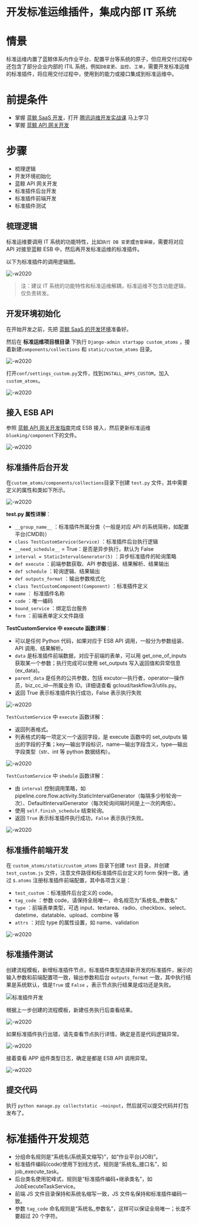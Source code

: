 # 开发标准运维插件，集成内部 IT 系统

# 情景

标准运维内置了蓝鲸体系内作业平台、配置平台等系统的原子，但应用交付过程中还包含了部分企业内部的 ITIL 系统，例如`DB变更`、`监控`、`工单`，需要开发标准运维的标准插件，将应用交付过程中，使用到的能力或接口集成到标准运维中。

# 前提条件

- 掌握 [蓝鲸 SaaS 开发](../../../开发指南/SaaS开发/新手入门/Windows.md)，打开 [腾讯运维开发实战课](https://cloud.tencent.com/edu/learning/major-100008) 马上学习
- 掌握 [蓝鲸 API 网关开发](../../../开发指南/扩展开发/API网关/README.md)

# 步骤
- 梳理逻辑
- 开发环境初始化
- 蓝鲸 API 网关开发
- 标准插件后台开发
- 标准插件前端开发
- 标准插件测试

## 梳理逻辑

标准运维要调用 IT 系统的功能特性，比如`执行 DB 变更`或`告警屏蔽`，需要将对应 API 对接至蓝鲸 ESB 中，然后再开发标准运维的标准插件。

以下为标准插件的调用逻辑图。

![-w2020](../assets/15643115225611.jpg)

> 注：建议 IT 系统的功能特性和标准运维解耦，标准运维不包含功能逻辑，仅负责转发。

## 开发环境初始化

在开始开发之前，先把 [蓝鲸 SaaS 的开发环境](../../../开发指南/SaaS开发/新手入门/Windows.md)准备好。

然后在 **标准运维项目根目录** 下执行 `Django-admin startapp custom_atoms` ，接着新建`components/collections` 和 `static/custom_atoms` 目录。

![-w2020](../assets/31.png)

打开`conf/settings_custom.py`文件，找到`INSTALL_APPS_CUSTOM`，加入`custom_atoms`。

![-w2020](../assets/32.png)

## 接入 ESB API

参照 [蓝鲸 API 网关开发指南](../../../开发指南/扩展开发/API网关/README.md)完成 ESB 接入，然后更新标准运维`blueking/component`下的文件。

![-w2020](../assets/33.png)

## 标准插件后台开发

在`custom_atoms/components/collections`目录下创建 `test.py` 文件，其中需要定义的属性和类如下所示。

![-w2020](../assets/34.png)

**test.py 属性详解**：

- `__group_name__` ：标准插件所属分类（一般是对应 API 的系统简称，如配置平台(CMDB)）
- `class TestCustomService(Service)` ：标准插件后台执行逻辑
- `__need_schedule__` = True：是否是异步执行，默认为 False
- `interval = StaticIntervalGenerator(5)` ：异步标准插件的轮询策略
- `def execute` ：前端参数获取、API 参数组装、结果解析、结果输出
- `def schedule` ：轮询逻辑、结果输出
- `def outputs_format` ：输出参数格式化
- `class TestCustomComponent(Component)` ：标准插件定义
- `name` ： 标准插件名称
- `code` ：唯一编码
- `bound_service` ：绑定后台服务
- `form` ：前端表单定义文件路径

**TestCustomService 中 execute 函数详解**：

- 可以是任何 Python 代码，如果对应于 ESB API 调用，一般分为参数组装、API 调用、结果解析。
- `data` 是标准插件前端数据，对应于前端的表单，可以用 get_one_of_inputs 获取某一个参数；执行完成可以使用 set_outputs 写入返回值和异常信息(ex_data)。
- `parent_data` 是任务的公共参数，包括 excutor—执行者，operator—操作员，biz_cc_id—所属业务 ID。详细请查看 gcloud/taskflow3/utils.py。
- 返回 True 表示标准插件执行成功，False 表示执行失败

![-w2020](../assets/35.png)

`TestCustomService` 中 `execute` 函数详解：
- 返回列表格式。
- 列表格式的每一项定义一个返回字段，是 execute 函数中的 set_outputs 输出的字段的子集；key—输出字段标识，name—输出字段含义，type—输出字段类型（str、int 等 python 数据结构）。

![-w2020](../assets/36.png)

`TestCustomService` 中 `shedule` 函数详解：
- 由 `interval` 控制调用策略，如 pipeline.core.flow.activity.StaticIntervalGenerator（每隔多少秒轮询一次）、DefaultIntervalGenerator（每次轮询间隔时间是上一次的两倍）。
- 使用 `self.finish_schedule` 结束轮询。
- 返回 `True` 表示标准插件执行成功，`False` 表示执行失败。

![-w2020](../assets/37.png)

## 标准插件前端开发

在 `custom_atoms/static/custom_atoms` 目录下创建 `test` 目录，并创建 `test_custom.js` 文件，注意文件路径和标准插件后台定义的 form 保持一致。通过 `$.atoms` 注册标准插件前端配置，其中各项含义是：
- `test_custom` ：标准插件后台定义的 code。
- `tag_code` ：参数 code，请保持全局唯一，命名规范为“系统名_参数名”
- `type` ：前端表单类型，可选 input、textarea、radio、checkbox、select、datetime、datatable、upload、combine 等
- `attrs` ：对应 type 的属性设置，如 name、validation

![-w2020](../assets/38.png)

## 标准插件测试

创建流程模板，新增标准插件节点，标准插件类型选择新开发的标准插件，展示的输入参数和前端配置项一致，输出参数和后台 `outputs_format` 一致，其中执行结果是系统默认，值是`True` 或 `False` ，表示节点执行结果是成功还是失败。

![标准插件开发](../assets/%E6%A0%87%E5%87%86%E6%8F%92%E4%BB%B6%E5%BC%80%E5%8F%91.png)

根据上一步创建的流程模板，新建任务执行后查看结果。

![-w2020](../assets/40.png)

如果标准插件执行出错，请先查看节点执行详情，确定是否是代码逻辑异常。

![-w2020](../assets/41.png)

接着查看 APP 组件类型日志，确定是都是 ESB API 调用异常。

![-w2020](../assets/42.png)

## 提交代码

执行 `python manage.py collectstatic –noinput`，然后就可以提交代码并打包发布了。

# 标准插件开发规范

- 分组命名规则是“系统名(系统英文缩写)”，如“作业平台(JOB)”。
- 标准插件编码(code)使用下划线方式，规则是“系统名_接口名”，如 job_execute_task。
- 后台类名使用驼峰式，规则是“标准插件编码+继承类名”，如 JobExecuteTaskService。
- 前端 JS 文件目录保持和系统名缩写一致，JS 文件名保持和标准插件编码一致。
- 参数 `tag_code` 命名规则是“系统名_参数名”，这样可以保证全局唯一；长度不要超过 20 个字符。
